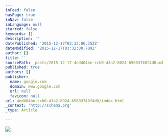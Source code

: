 ```yaml
---
inFeed: false
hasPage: true
inNav: false
inLanguage: null
starred: false
keywords: []
description: ''
datePublished: '2015-12-17T03:32:06.352Z'
dateModified: '2015-12-17T03:32:00.709Z'
author: []
title: ''
sourcePath: _posts/2015-12-17-4ed404be-ccb0-43a2-8024-65603740f4d8.md
published: true
authors: []
publisher:
  name: google.com
  domain: www.google.com
  url: null
  favicon: null
url: 4ed404be-ccb0-43a2-8024-65603740f4d8/index.html
_context: 'http://schema.org'
_type: Article

---
```

![](http://theawesomer.com/photos/2015/03/leather_whiskey_case_4.jpg)